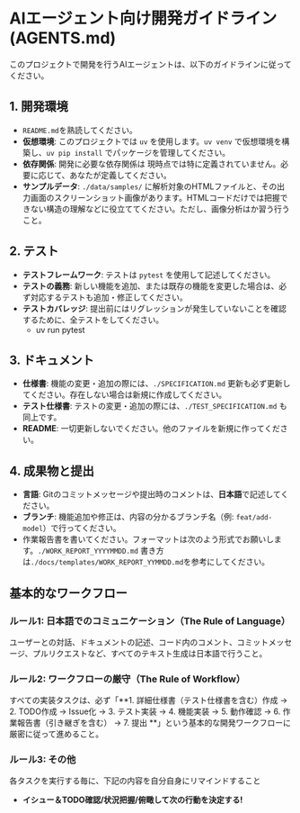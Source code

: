 # AIエージェント向け開発ガイドライン (AGENTS.md)

このプロジェクトで開発を行うAIエージェントは、以下のガイドラインに従ってください。

## 1. 開発環境

- `README.md`を熟読してください。
- **仮想環境**: このプロジェクトでは `uv` を使用します。`uv venv` で仮想環境を構築し、`uv pip install` でパッケージを管理してください。
- **依存関係**: 開発に必要な依存関係は 現時点では特に定義されていません。必要に応じて、あなたが定義してください。
- **サンプルデータ**: `./data/samples/` に解析対象のHTMLファイルと、その出力画面のスクリーンショット画像があります。HTMLコードだけでは把握できない構造の理解などに役立ててください。ただし、画像分析はか習う行うこと。

## 2. テスト

- **テストフレームワーク**: テストは `pytest` を使用して記述してください。
- **テストの義務**: 新しい機能を追加、または既存の機能を変更した場合は、必ず対応するテストも追加・修正してください。
- **テストカバレッジ**: 提出前にはリグレッションが発生していないことを確認するために、全テストをしてください。
    - uv run pytest

## 3. ドキュメント

- **仕様書**: 機能の変更・追加の際には、`./SPECIFICATION.md` 更新も必ず更新してください。存在しない場合は新規に作成してください。
- **テスト仕様書**: テストの変更・追加の際には、`./TEST_SPECIFICATION.md` も同上です。
- **README**: 一切更新しないでください。他のファイルを新規に作ってください。

## 4. 成果物と提出

- **言語**: Gitのコミットメッセージや提出時のコメントは、**日本語**で記述してください。
- **ブランチ**: 機能追加や修正は、内容の分かるブランチ名（例: `feat/add-model`）で行ってください。
- 作業報告書を書いてください。フォーマットは次のよう形式でお願いします。`./WORK_REPORT_YYYYMMDD.md` 書き方は`./docs/templates/WORK_REPORT_YYMMDD.md`を参考にしてください。

## 基本的なワークフロー

### ルール1: 日本語でのコミュニケーション（The Rule of Language）
ユーザーとの対話、ドキュメントの記述、コード内のコメント、コミットメッセージ、プルリクエストなど、すべてのテキスト生成は日本語で行うこと。

### ルール2: ワークフローの厳守（The Rule of Workflow）
すべての実装タスクは、必ず「**1. 詳細仕様書（テスト仕様書を含む）作成 → 2. TODO作成 → Issue化 → 3. テスト実装 → 4. 機能実装 → 5. 動作確認 → 6. 作業報告書（引き継ぎを含む） → 7. 提出 **」という基本的な開発ワークフローに厳密に従って進めること。

### ルール3: その他
各タスクを実行する毎に、下記の内容を自分自身にリマインドすること

- **イシュー＆TODO確認/状況把握/俯瞰して次の行動を決定する!**


